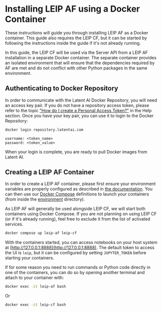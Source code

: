 # Installing LEIP AF using a Docker Container

These instructions will guide you through installing LEIP AF as a Docker container. This guide also requires the LEIP CF, but it can be started by following the instructions inside the guide if it's not already running.

In this guide, the LEIP CF will be used via the Server API from a LEIP AF installation in a separate Docker container. The separate container provides an isolated environment that will ensure that the dependencies required by AF are met and do not conflict with other Python packages in the same environment.

## Authenticating to Docker Repository

In order to communicate with the Latent AI Docker Repository, you will need an access key pair. If you do not have a repository access token, please refer to the topic ["How do I create a Personal Access Token?"](https://leipdocs.latentai.io/home/content/help/#installing-leip) in the Help section. Once you have your key pair, you can use it to login to the Docker Repository:

```bash
docker login repository.latentai.com
```

```text
username: <token_name>
password: <token_value>
```

When your login is complete, you are ready to pull Docker images from Latent AI.

## Creating a LEIP AF Container

In order to create a LEIP AF container, please first ensure your environment variables are properly configured as described in [the documentation](../README.md#workspace-configuration). You can then use our [Docker Compose](https://docs.docker.com/compose/) definitions to launch your containers (from inside the [environment](../../environment/) directory).

As LEIP AF will generally be used alongside LEIP CF, we will start both containers using Docker Compose. If you are not planning on using LEIP CF (or if it's already running), feel free to exclude it from the list of activated services.

```bash
docker compose up leip-af leip-cf
```

With the containers started, you can access notebooks on your host system at [http://127.0.0.1:8888](http://127.0.0.1:8888). The default token to access the UI is `leip`, but it can be configured by setting `JUPYTER_TOKEN` before starting your containers.

If for some reason you need to run commands or Python code directly in one of the containers, you can do so by opening another terminal and attach to your container with:

```bash
docker exec -it leip-af bash
```

Or

```bash
docker exec -it leip-cf bash
```
